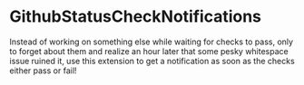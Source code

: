 # GithubStatusCheckNotifications
Instead of working on something else while waiting for checks to pass, only to forget about them and realize an hour later that some pesky whitespace issue ruined it, use this extension to get a notification as soon as the checks either pass or fail!
